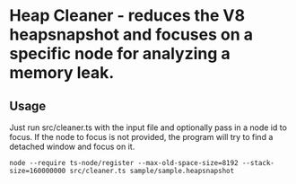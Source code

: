 # Heap Cleaner - reduces the V8 heapsnapshot and focuses on a specific node for analyzing a memory leak.

## Usage

Just run src/cleaner.ts with the input file and optionally pass in a node id to focus.
If the node to focus is not provided, the program will try to find a detached window and focus on it.

```
node --require ts-node/register --max-old-space-size=8192 --stack-size=160000000 src/cleaner.ts sample/sample.heapsnapshot

```

